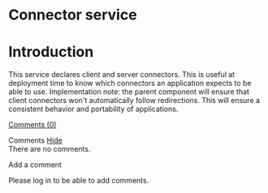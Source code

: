 Connector service
=================

Introduction
============

This service declares client and server connectors. This is useful at
deployment time to know which connectors an application expects to be
able to use. Implementation note: the parent component will ensure that
client connectors won't automatically follow redirections. This will
ensure a consistent behavior and portability of applications.

[Comments
(0)](http://web.archive.org/web/20100921082735/http://wiki.restlet.org/docs_2.0/13-restlet/27-restlet/331-restlet/203-restlet.html#)

Comments
[Hide](http://web.archive.org/web/20100921082735/http://wiki.restlet.org/docs_2.0/13-restlet/27-restlet/331-restlet/203-restlet.html#)
\
There are no comments.

Add a comment

Please log in to be able to add comments.
